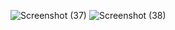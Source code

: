 ![Screenshot (37)](https://github.com/user-attachments/assets/d8d5375a-bc35-4df1-9f8d-cea4704d252f)
![Screenshot (38)](https://github.com/user-attachments/assets/0399982a-2229-406b-8c7d-cb2fac23a20d)

